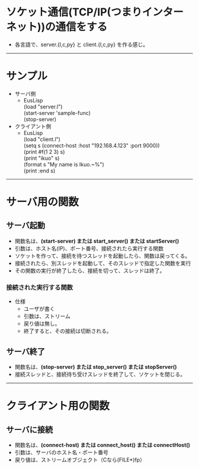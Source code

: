 # ソケット通信(TCP/IP(つまりインターネット))の通信をする
- 各言語で、server.{l,c,py} と client.{l,c,py} を作る感じ。

---
# サンプル
- サーバ側
    - EusLisp  
    (load "server.l")  
    (start-server 'sample-func)  
    (stop-server)  
- クライアント側
    - EusLisp  
    (load "client.l")  
    (setq s (connect-host :host "192.168.4.123" :port 9000))  
    (print #f(1 2 3) s)  
    (print "ikuo" s)  
    (format s "My name is Ikuo.~%")  
    (print :end s)  

---
# サーバ用の関数

## サーバ起動

- 関数名は、**(start-server) または start_server() または startServer()**
- 引数は、ホスト名(IP)、ポート番号、接続されたら実行する関数
- ソケットを作って、接続を待つスレッドを起動したら、関数は戻ってくる。
- 接続されたら、別スレッドを起動して、そのスレッドで指定した関数を実行
- その関数の実行が終了したら、接続を切って、スレッドは終了。

### 接続された実行する関数
- 仕様
   - ユーザが書く
   - 引数は、ストリーム
   - 戻り値は無し。
   - 終了すると、その接続は切断される。

## サーバ終了

- 関数名は、**(stop-server) または stop_server() または stopServer()**
- 接続スレッドと、接続待ち受けスレッドを終了して、ソケットを閉じる。

---
# クライアント用の関数

## サーバに接続

- 関数名は、**(connect-host) または connect_host() または connectHost()**
- 引数は、サーバのホスト名・ポート番号
- 戻り値は、ストリームオブジェクト（Cなら(FILE*)fp）

